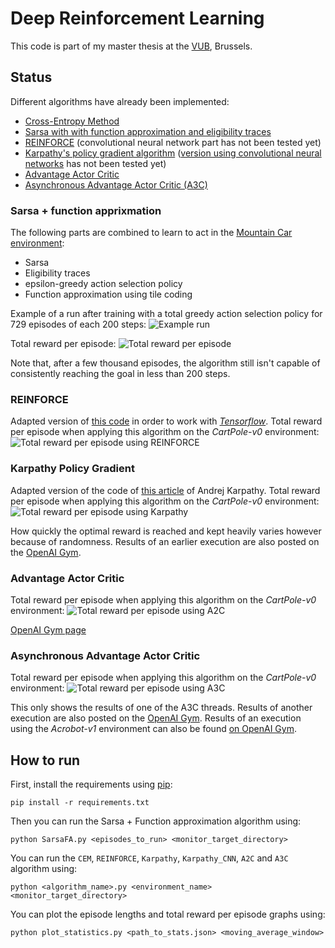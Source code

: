 # Deep Reinforcement Learning

This code is part of my master thesis at the [VUB](http://www.vub.ac.be), Brussels.

## Status
Different algorithms have already been implemented:
- [Cross-Entropy Method](https://github.com/arnomoonens/DeepRL/blob/master/CEM.py)
- [Sarsa with with function approximation and eligibility traces](https://github.com/arnomoonens/DeepRL/blob/master/SarsaFA.py)
- [REINFORCE](https://github.com/arnomoonens/DeepRL/blob/master/REINFORCE.py) (convolutional neural network part has not been tested yet)
- [Karpathy's policy gradient algorithm](https://github.com/arnomoonens/DeepRL/blob/master/Karpathy.py) ([version using convolutional neural networks](https://github.com/arnomoonens/DeepRL/blob/master/Karpathy_CNN.py) has not been tested yet)
- [Advantage Actor Critic](https://github.com/arnomoonens/DeepRL/blob/master/A2C.py)
- [Asynchronous Advantage Actor Critic (A3C)](https://github.com/arnomoonens/DeepRL/blob/master/A3C.py)

### Sarsa + function apprixmation
The following parts are combined to learn to act in the [Mountain Car environment](https://gym.openai.com/envs/MountainCar-v0):
- Sarsa
- Eligibility traces
- epsilon-greedy action selection policy
- Function approximation using tile coding

Example of a run after training with a total greedy action selection policy for 729 episodes of each 200 steps:
![Example run](./results/examplerun.gif)

Total reward per episode:
![Total reward per episode](./results/totalrewardperepisode.png)

Note that, after a few thousand episodes, the algorithm still isn't capable of consistently reaching the goal in less than 200 steps.

### REINFORCE
Adapted version of [this code](http://rl-gym-doc.s3-website-us-west-2.amazonaws.com/mlss/pg-startercode.py) in order to work with [_Tensorflow_](https://www.tensorflow.org/).
Total reward per episode when applying this algorithm on the _CartPole-v0_ environment:
![Total reward per episode using REINFORCE](./results/reinforce-cartpole-v0-rewards.png)

### Karpathy Policy Gradient
Adapted version of the code of [this article](http://karpathy.github.io/2016/05/31/rl/) of Andrej Karpathy.
Total reward per episode when applying this algorithm on the _CartPole-v0_ environment:
![Total reward per episode using Karpathy](./results/karpathy-cartpole-v0-rewards.png)

How quickly the optimal reward is reached and kept heavily varies however because of randomness. Results of an earlier execution are also posted on the [OpenAI Gym](https://gym.openai.com/evaluations/eval_dyl7JQpTXGXY4lIe0pSA).

### Advantage Actor Critic
Total reward per episode when applying this algorithm on the _CartPole-v0_ environment:
![Total reward per episode using A2C](./results/a2c-cartpole-v0-rewards.png)

[OpenAI Gym page](https://gym.openai.com/evaluations/eval_8lGn053RQref7asqoiPPw)

### Asynchronous Advantage Actor Critic
Total reward per episode when applying this algorithm on the _CartPole-v0_ environment:
![Total reward per episode using A3C](./results/a3c-cartpole-v0-rewards.png)

This only shows the results of one of the A3C threads.
Results of another execution are also posted on the [OpenAI Gym](https://gym.openai.com/evaluations/eval_deHd1IsvTQeWAnEaSvvkg).
Results of an execution using the _Acrobot-v1_ environment can also be found [on OpenAI Gym](https://gym.openai.com/evaluations/eval_Ig1wrPzQlGipmBAhZ5Tw).
## How to run
First, install the requirements using [pip](https://pypi.python.org/pypi/pip):
```
pip install -r requirements.txt
```

Then you can run the Sarsa + Function approximation algorithm using:
```
python SarsaFA.py <episodes_to_run> <monitor_target_directory>
```

You can run the `CEM`, `REINFORCE`, `Karpathy`, `Karpathy_CNN`, `A2C` and `A3C` algorithm using:
```
python <algorithm_name>.py <environment_name> <monitor_target_directory>
```

You can plot the episode lengths and total reward per episode graphs using:
```
python plot_statistics.py <path_to_stats.json> <moving_average_window>
```
